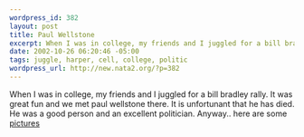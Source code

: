```yaml
--- 
wordpress_id: 382
layout: post
title: Paul Wellstone
excerpt: When I was in college, my friends and I juggled for a bill bradley rally. It was great fun and we met paul wellstone there. It is unfortunant that he has died. He was a good person and an excellent politician. Anyway.. here are some pictures
date: 2002-10-26 06:20:46 -05:00
tags: juggle, harper, cell, college, politic
wordpress_url: http://new.nata2.org/?p=382
---
```

When I was in college, my friends and I juggled for a bill bradley rally. It was great fun and we met paul wellstone there. It is unfortunant that he has died. He was a good person and an excellent politician. Anyway.. here are some <a href="http://nata2.info/?path=pictures%2Fmisc%2Fharper_and_friends%2Fpaul_wellstone&amp;img=P1230039.jpg">pictures</a>
